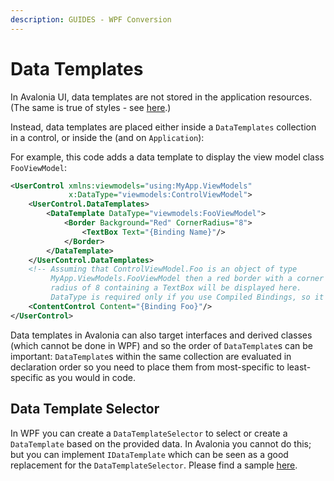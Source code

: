 ```yaml
---
description: GUIDES - WPF Conversion
---
```


# Data Templates

In Avalonia UI, data templates are not stored in the application resources. (The same is true of styles - see [here](styling).)

Instead, data templates are placed either inside a `DataTemplates` collection in a control, or inside the  (and on `Application`):

For example, this code adds a data template to display the view model class `FooViewModel`:

```xml
<UserControl xmlns:viewmodels="using:MyApp.ViewModels"
             x:DataType="viewmodels:ControlViewModel">
    <UserControl.DataTemplates>
        <DataTemplate DataType="viewmodels:FooViewModel">
            <Border Background="Red" CornerRadius="8">
                <TextBox Text="{Binding Name}"/>
            </Border>
        </DataTemplate>
    </UserControl.DataTemplates>
    <!-- Assuming that ControlViewModel.Foo is an object of type
         MyApp.ViewModels.FooViewModel then a red border with a corner
         radius of 8 containing a TextBox will be displayed here.
         DataType is required only if you use Compiled Bindings, so it can be type-checked.  -->
    <ContentControl Content="{Binding Foo}"/>
</UserControl>
```

Data templates in Avalonia can also target interfaces and derived classes (which cannot be done in WPF) and so the order of `DataTemplate`s can be important: `DataTemplate`s within the same collection are evaluated in declaration order so you need to place them from most-specific to least-specific as you would in code.

## Data Template Selector

In WPF you can create a `DataTemplateSelector` to select or create a `DataTemplate` based on the provided data. In Avalonia you cannot do this; but you can implement `IDataTemplate` which can be seen as a good replacement for the `DataTemplateSelector`. Please find a sample [here](https://github.com/AvaloniaUI/Avalonia.Samples/tree/main/src/Avalonia.Samples/DataTemplates/IDataTemplateSample).

<XpfAd/>

